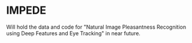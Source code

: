 # IMPEDE

Will hold the data and code for "Natural Image Pleasantness Recognition using Deep Features and Eye Tracking" in near future.
